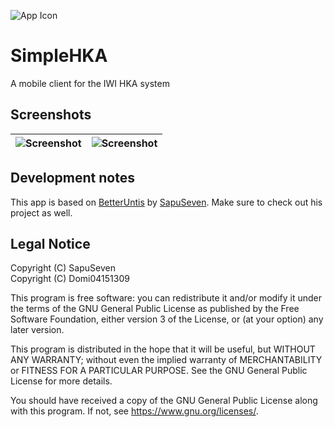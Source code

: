 ![App Icon](https://raw.githubusercontent.com/Domi04151309/SimpleHKA/main/app/src/main/res/mipmap-xxxhdpi/ic_launcher.png)
# SimpleHKA
A mobile client for the IWI HKA system


<!--a href="https://f-droid.org/packages/com.sapuseven.untis"><img src="https://fdroid.gitlab.io/artwork/badge/get-it-on.png" alt="Get it on F-Droid" height="80"></a>
<a href="https://play.google.com/store/apps/details?id=com.sapuseven.untis&utm_source=github&utm_campaign=badge"><img alt="Get it on Google Play" src="https://play.google.com/intl/en_us/badges/static/images/badges/en_badge_web_generic.png" height="80"/></a-->

## Screenshots

| <img src="https://raw.githubusercontent.com/Domi04151309/SimpleHKA/main/fastlane/metadata/android/en-US/images/phoneScreenshots/1.jpg" alt="Screenshot" /> | <img src="https://raw.githubusercontent.com/Domi04151309/SimpleHKA/main/fastlane/metadata/android/en-US/images/phoneScreenshots/2.jpg" alt="Screenshot" /> |
| --- | --- |

## Development notes
This app is based on [BetterUntis](https://github.com/SapuSeven/BetterUntis) by [SapuSeven](https://github.com/SapuSeven). Make sure to check out his project as well.

## Legal Notice
Copyright (C) SapuSeven  
Copyright (C) Domi04151309

This program is free software: you can redistribute it and/or modify
it under the terms of the GNU General Public License as published by
the Free Software Foundation, either version 3 of the License, or
(at your option) any later version.

This program is distributed in the hope that it will be useful,
but WITHOUT ANY WARRANTY; without even the implied warranty of
MERCHANTABILITY or FITNESS FOR A PARTICULAR PURPOSE.  See the
GNU General Public License for more details.

You should have received a copy of the GNU General Public License
along with this program.  If not, see <https://www.gnu.org/licenses/>.
